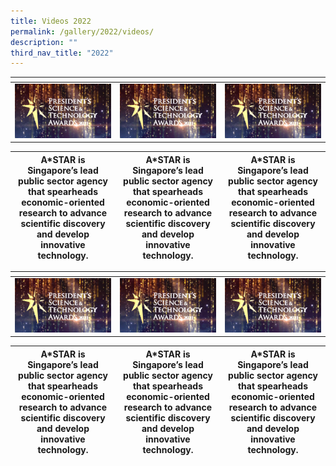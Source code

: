 ```yaml
---
title: Videos 2022
permalink: /gallery/2022/videos/
description: ""
third_nav_title: "2022"
---
```

| <p style="display:none">Column 1</p> | <p style="display:none">Column 2</p> | <p style="display:none">Column 3</p> |
| -------- | -------- | -------- |
|<a href="https://youtu.be/-0859hfYcvA"> ![video](/images/Video%20Thumbnails/thumbnail-v1.png)</a>     |<a href="https://youtu.be/-0859hfYcvA"> ![video](/images/Video%20Thumbnails/thumbnail-v1.png)</a>     | <a href="https://youtu.be/-0859hfYcvA">![video](/images/Video%20Thumbnails/thumbnail-v1.png)</a>     |



| A\*STAR is Singapore’s lead public sector agency that spearheads economic-oriented research to advance scientific discovery and develop innovative technology. | A\*STAR is Singapore’s lead public sector agency that spearheads economic-oriented research to advance scientific discovery and develop innovative technology. | A\*STAR is Singapore’s lead public sector agency that spearheads economic-oriented research to advance scientific discovery and develop innovative technology. |
| -------- | -------- | -------- |


| <p style="display:none">Column 1</p> | <p style="display:none">Column 2</p> | <p style="display:none">Column 3</p> |
| -------- | -------- | -------- |
|<a href="https://youtu.be/-0859hfYcvA"> ![video](/images/Video%20Thumbnails/thumbnail-v1.png)</a>     |<a href="https://youtu.be/-0859hfYcvA"> ![video](/images/Video%20Thumbnails/thumbnail-v1.png)</a>     | <a href="https://youtu.be/-0859hfYcvA">![video](/images/Video%20Thumbnails/thumbnail-v1.png)</a>     |



| A\*STAR is Singapore’s lead public sector agency that spearheads economic-oriented research to advance scientific discovery and develop innovative technology. | A\*STAR is Singapore’s lead public sector agency that spearheads economic-oriented research to advance scientific discovery and develop innovative technology. | A\*STAR is Singapore’s lead public sector agency that spearheads economic-oriented research to advance scientific discovery and develop innovative technology.  |
| -------- | -------- | -------- |
```

```